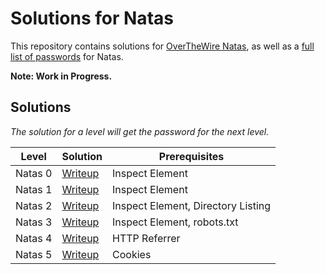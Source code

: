 # Solutions for Natas

This repository contains solutions for [OverTheWire Natas](http://overthewire.org/wargames/natas/), as well as a [full list of passwords](NatasPasswords.md) for Natas.

**Note: Work in Progress.**

## Solutions
*The solution for a level will get the password for the next level.*

| Level    | Solution                       | Prerequisites   |
| -------- | -----------------------------  | --------------- |
| Natas 0  | [Writeup](solutions/Natas0.md) | Inspect Element |
| Natas 1  | [Writeup](solutions/Natas1.md) | Inspect Element |
| Natas 2  | [Writeup](solutions/Natas2.md) | Inspect Element, Directory Listing |
| Natas 3  | [Writeup](solutions/Natas3.md) | Inspect Element, robots.txt |
| Natas 4  | [Writeup](solutions/Natas4.md) | HTTP Referrer |
| Natas 5  | [Writeup](solutions/Natas5.md) | Cookies |
